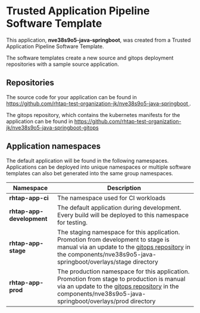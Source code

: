 # Trusted Application Pipeline Software Template

This application, **nve38s9o5-java-springboot**, was created from a Trusted Application Pipeline Software Template.

The software templates create a new source and gitops deployment repositories with a sample source application. 

## Repositories

The source code for your application can be found in [https://github.com/rhtap-test-organization-jk/nve38s9o5-java-springboot ](https://github.com/rhtap-test-organization-jk/nve38s9o5-java-springboot ).
 
The gitops repository, which contains the kubernetes manifests for the application can be found in 
[https://github.com/rhtap-test-organization-jk/nve38s9o5-java-springboot-gitops ](https://github.com/rhtap-test-organization-jk/nve38s9o5-java-springboot-gitops ) 

## Application namespaces 

The default application will be found in the following namespaces. Applications can be deployed into unique namespaces or multiple software templates can also bet generated into the same group namespaces.  

|  Namespace   |  Description   |  
| -------- | -------- |
| **rhtap-app-ci** | The namespace used for CI workloads |
| **rhtap-app-development** | The default application during development. Every build will be deployed to this namespace for testing. |
| **rhtap-app-stage** | The staging namespace for this application. Promotion from development to stage is manual via an update to the [gitops repository](https://github.com/rhtap-test-organization-jk/nve38s9o5-java-springboot-gitops ) in the components/nve38s9o5-java-springboot/overlays/stage directory |
| **rhtap-app-prod** | The production namespace for this application. Promotion from stage to production is manual via an update to the [gitops repository](https://github.com/rhtap-test-organization-jk/nve38s9o5-java-springboot-gitops ) in the components/nve38s9o5-java-springboot/overlays/prod directory |
